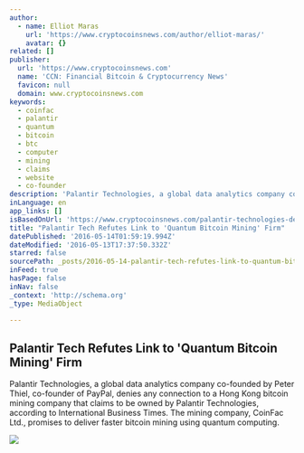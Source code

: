 ```yaml
---
author:
  - name: Elliot Maras
    url: 'https://www.cryptocoinsnews.com/author/elliot-maras/'
    avatar: {}
related: []
publisher:
  url: 'https://www.cryptocoinsnews.com'
  name: 'CCN: Financial Bitcoin & Cryptocurrency News'
  favicon: null
  domain: www.cryptocoinsnews.com
keywords:
  - coinfac
  - palantir
  - quantum
  - bitcoin
  - btc
  - computer
  - mining
  - claims
  - website
  - co-founder
description: 'Palantir Technologies, a global data analytics company co-founded by Peter Thiel, co-founder of PayPal, denies any connection to a Hong Kong bitcoin mining company that claims to be owned by Palantir Technologies, according to International Business Times. The mining company, CoinFac Ltd., promises to deliver faster bitcoin mining using quantum computing.'
inLanguage: en
app_links: []
isBasedOnUrl: 'https://www.cryptocoinsnews.com/palantir-technologies-denies-connection-to-quantum-bitcoin-mining-firm/'
title: "Palantir Tech Refutes Link to 'Quantum Bitcoin Mining' Firm"
datePublished: '2016-05-14T01:59:19.994Z'
dateModified: '2016-05-13T17:37:50.332Z'
starred: false
sourcePath: _posts/2016-05-14-palantir-tech-refutes-link-to-quantum-bitcoin-mining-firm.md
inFeed: true
hasPage: false
inNav: false
_context: 'http://schema.org'
_type: MediaObject

---
```

<article style=""><h1>Palantir Tech Refutes Link to 'Quantum Bitcoin Mining' Firm</h1><p>Palantir Technologies, a global data analytics company co-founded by Peter Thiel, co-founder of PayPal, denies any connection to a Hong Kong bitcoin mining company that claims to be owned by Palantir Technologies, according to International Business Times. The mining company, CoinFac Ltd., promises to deliver faster bitcoin mining using quantum computing.</p><img src="https://www.cryptocoinsnews.com/wp-content/uploads/2016/05/Bitcoin-cloud-haze.jpg" /></article>